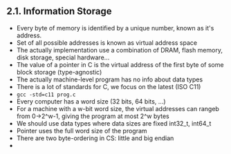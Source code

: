 
## 2.1. Information Storage
- Every byte of memory is identified by a unique number, known as it's address.
- Set of all possible addresses is known as virtual address space
- The actually implementation use a combination of DRAM, flash memory, disk storage, special hardware...
- The value of a pointer in C is the virtual address of the first byte of some block storage (type-agnostic)
- The actually machine-level program has no info about data types
- There is a lot of standards for C, we focus on the latest (ISO C11)
- `gcc -std=c11 prog.c`
- Every computer has a word size (32 bits, 64 bits, ...)
- For a machine with a w-bit word size, the virtual addresses can rangeb from 0->2^w-1, giving the program at most 2^w bytes
- We should use data types where data sizes are fixed int32_t, int64_t
- Pointer uses the full word size of the program
- There are two byte-ordering in CS: little and big endian
- 
